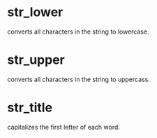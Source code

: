 
# str_lower
converts all characters in the string to lowercase.

# str_upper
converts all characters in the string to uppercass.

# str_title
capitalizes the first letter of each word.